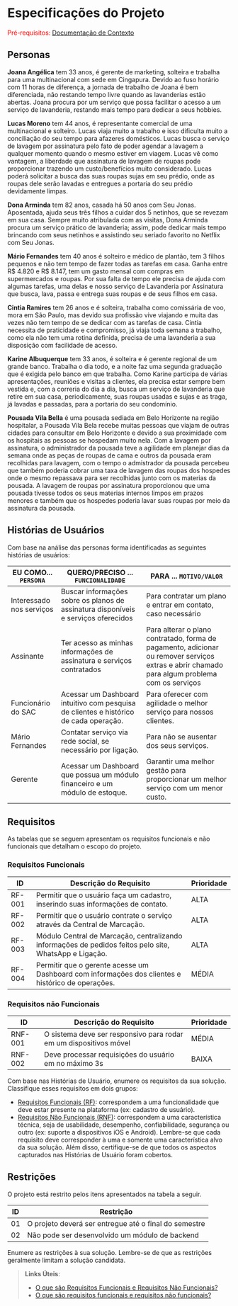 # Especificações do Projeto

<span style="color:red">Pré-requisitos: <a href="1-Documentação de Contexto.md"> Documentação de Contexto</a></span>

## Personas

**Joana Angélica** tem 33 anos, é gerente de marketing, solteira e trabalha para uma multinacional com sede em Cingapura. Devido ao fuso horário com 11 horas de diferença, a jornada de trabalho de Joana é bem diferenciada, não restando tempo livre quando as lavanderias estão abertas. Joana procura por um serviço que possa facilitar o acesso a um serviço de lavanderia, restando mais tempo para dedicar a seus hobbies.

**Lucas Moreno** tem 44 anos, é representante comercial de uma multinacional e solteiro.
Lucas viaja muito a trabalho e isso dificulta muito a conciliação do seu tempo para afazeres domésticos. Lucas busca o serviço de lavagem por assinatura pelo fato de poder agendar a lavagem a qualquer momento quando o mesmo estiver em viagem. Lucas vê como vantagem, a liberdade que assinatura de lavagem de roupas pode proporcionar trazendo um custo/benefícios muito considerado. Lucas poderá solicitar a busca das suas roupas sujas em seu prédio, onde as roupas dele serão lavadas e entregues a portaria do seu prédio devidamente limpas.

**Dona Arminda** tem 82 anos, casada há 50 anos com Seu Jonas. Aposentada, ajuda seus três filhos a cuidar dos 5 netinhos, que se revezam em sua casa. Sempre muito atribulada com as visitas, Dona Arminda procura um serviço prático de lavanderia; assim, pode dedicar mais tempo brincando com seus netinhos e assistindo seu seriado favorito no Netflix com Seu Jonas.

**Mário Fernandes** tem 40 anos é solteiro e médico de plantão, tem 3 filhos pequenos e não tem tempo de fazer todas as tarefas em casa. Ganha entre R$ 4.820 e R$ 8.147, tem um gasto mensal com compras em supermercados e roupas. Por sua falta de tempo ele precisa de ajuda com algumas tarefas, uma delas e nosso serviço de Lavanderia por Assinatura que busca, lava, passa e entrega suas roupas e de seus filhos em casa.

**Cintia Ramires** tem 26 anos e é solteira, trabalha como comissária de voo, mora em São Paulo, mas devido sua profissão vive viajando e muita das vezes não tem tempo de se dedicar com as tarefas de casa. Cintia necessita de praticidade e compromisso, já viaja toda semana a trabalho, como ela não tem uma rotina definida, precisa de uma lavanderia a sua disposição com facilidade de acesso.

**Karine Albuquerque** tem 33 anos, é solteira e é gerente regional de um grande banco. Trabalha o dia todo, e a noite faz uma segunda graduação que é exigida pelo banco em que trabalha. Como Karine participa de várias apresentações, reuniões e visitas a clientes, ela precisa estar sempre bem vestida e, com a correria do dia a dia, busca um serviço de lavanderia que retire em sua casa, periodicamente, suas roupas usadas e sujas e as traga, já lavadas e passadas, para a portaria do seu condomínio.

**Pousada Vila Bella** é uma pousada sediada em Belo Horizonte na região hospitalar, a Pousada Vila Bela recebe muitas pessoas que viajam de outras cidades para consultar em Belo Horizonte e devido a sua proximidade com os hospitais as pessoas se hospedam muito nela. Com a lavagem por assinatura, o administrador da pousada teve a agilidade em planejar dias da semana onde as peças de roupas de cama e outros da pousada eram recolhidas para lavagem, com o tempo o admistrador da pousada percebeu que também poderia cobrar uma taxa de lavagem das roupas dos hospedes onde o mesmo repassava para ser recolhidas junto com os materias da pousada. A lavagem de roupas por assinatura proporcionou que uma pousada tivesse todos os seus materias internos limpos em prazos menores e também que os hospedes poderia lavar suas roupas por meio da assinatura da pousada.

## Histórias de Usuários

Com base na análise das personas forma identificadas as seguintes histórias de usuários:

|EU COMO... `PERSONA`| QUERO/PRECISO ... `FUNCIONALIDADE`|PARA ... `MOTIVO/VALOR`                   |
|--------------------|-----------------------------------|------------------------------------------|
|Interessado nos serviços      | Buscar informações sobre os planos de assinatura disponíveis e serviços oferecidos | Para contratar um plano e entrar em contato, caso necessário |
|Assinante        | Ter acesso as minhas informações de assinatura e serviços contratados | Para alterar o plano contratado, forma de pagamento, adicionar ou remover serviços extras e abrir chamado para algum problema com os serviços |
|Funcionário do SAC  | Acessar um Dashboard intuitivo com pesquisa de clientes e histórico de cada operação. | Para oferecer com agilidade o melhor serviço para nossos clientes. |
|Mário Fernandes| Contatar serviço via rede social, se necessário por ligação. | Para não se ausentar dos seus serviços. |
|Gerente |Acessar um Dashboard que possua um módulo financeiro e um módulo de estoque.  |Garantir uma melhor gestão para proporcionar um melhor serviço com um menor custo. |

## Requisitos

As tabelas que se seguem apresentam os requisitos funcionais e não funcionais que detalham o escopo do projeto.

### Requisitos Funcionais

|ID    | Descrição do Requisito  | Prioridade |
|------|-----------------------------------------|----|
|RF-001| Permitir que o usuário faça um cadastro, inserindo suas informações de contato. | ALTA | 
|RF-002| Permitir que o usuário contrate o serviço através da Central de Marcação. | ALTA |
|RF-003| Módulo Central de Marcação, centralizando informações de pedidos feitos pelo site, WhatsApp e Ligação. | ALTA |
|RF-004| Permitir que o gerente acesse um Dashboard com informações dos clientes e histórico de operações. | MÉDIA |


### Requisitos não Funcionais

|ID     | Descrição do Requisito  |Prioridade |
|-------|-------------------------|----|
|RNF-001| O sistema deve ser responsivo para rodar em um dispositivos móvel | MÉDIA | 
|RNF-002| Deve processar requisições do usuário em no máximo 3s |  BAIXA | 

Com base nas Histórias de Usuário, enumere os requisitos da sua solução. Classifique esses requisitos em dois grupos:

- [Requisitos Funcionais
 (RF)](https://pt.wikipedia.org/wiki/Requisito_funcional):
 correspondem a uma funcionalidade que deve estar presente na
  plataforma (ex: cadastro de usuário).
- [Requisitos Não Funcionais
  (RNF)](https://pt.wikipedia.org/wiki/Requisito_n%C3%A3o_funcional):
  correspondem a uma característica técnica, seja de usabilidade,
  desempenho, confiabilidade, segurança ou outro (ex: suporte a
  dispositivos iOS e Android).
Lembre-se que cada requisito deve corresponder à uma e somente uma
característica alvo da sua solução. Além disso, certifique-se de que
todos os aspectos capturados nas Histórias de Usuário foram cobertos.

## Restrições

O projeto está restrito pelos itens apresentados na tabela a seguir.

|ID| Restrição                                             |
|--|-------------------------------------------------------|
|01| O projeto deverá ser entregue até o final do semestre |
|02| Não pode ser desenvolvido um módulo de backend        |


Enumere as restrições à sua solução. Lembre-se de que as restrições geralmente limitam a solução candidata.

> **Links Úteis**:
> - [O que são Requisitos Funcionais e Requisitos Não Funcionais?](https://codificar.com.br/requisitos-funcionais-nao-funcionais/)
> - [O que são requisitos funcionais e requisitos não funcionais?](https://analisederequisitos.com.br/requisitos-funcionais-e-requisitos-nao-funcionais-o-que-sao/)
